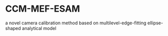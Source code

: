 # CCM-MEF-ESAM
  a novel camera calibration method based on multilevel-edge-fitting ellipse-shaped analytical model
